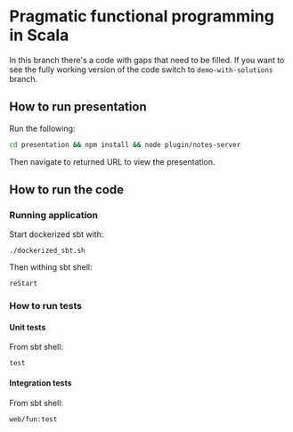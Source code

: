 # Pragmatic functional programming in Scala

In this branch there's a code with gaps that need to be filled. If you want to see the fully
working version of the code switch to `demo-with-solutions` branch.

## How to run presentation

Run the following:

```bash
cd presentation && npm install && node plugin/notes-server
```

Then navigate to returned URL to view the presentation.

## How to run the code

### Running application

Start dockerized sbt with:

```
./dockerized_sbt.sh
```

Then withing sbt shell:

```
reStart
```

### How to run tests

#### Unit tests

From sbt shell:

```
test
```

#### Integration tests

From sbt shell:

```
web/fun:test
```
